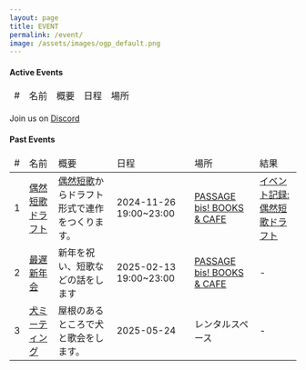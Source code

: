 ```yaml
---
layout: page
title: EVENT
permalink: /event/
image: /assets/images/ogp_default.png
---
```


#### Active Events

<table class="table table-striped table-bordered">
  <thead>
    <tr>
      <td>#</td>
      <td>名前</td>
      <td>概要</td>
      <td>日程</td>
      <td>場所</td>
    </tr>
  </thead>
  <tbody class="table-group-divider">
  </tbody>
</table>

Join us on <i class="fa-brands fa-discord"></i> [Discord](https://discord.gg/WyV2XHN6z2)

#### Past Events

<table class="table table-striped table-bordered">
  <thead>
    <tr>
      <td>#</td>
      <td>名前</td>
      <td>概要</td>
      <td>日程</td>
      <td>場所</td>
      <td>結果</td>
    </tr>
  </thead>
  <tbody class="table-group-divider">
    <tr>
      <td>1</td>
      <td><a href="/event/flatline-1">偶然短歌ドラフト</a></td>
      <td><a href="https://x.com/g57577">偶然短歌</a>からドラフト形式で連作をつくります。</td>
      <td>2024-11-26 19:00~23:00</td>
      <td><a href="https://maps.app.goo.gl/B7PyzZxTCvZpaeU48">PASSAGE bis! BOOKS &amp; CAFE</a></td>
      <td><a href="/guzen-tanka-draft">イベント記録: 偶然短歌ドラフト</a></td>
    </tr>
    <tr>
      <td>2</td>
      <td><a href="/event/flatline-2">最遅新年会</a></td>
      <td>新年を祝い、短歌などの話をします</td>
      <td>2025-02-13 19:00~23:00</td>
      <td><a href="https://maps.app.goo.gl/B7PyzZxTCvZpaeU48">PASSAGE bis! BOOKS &amp; CAFE</a></td>
      <td>-</td>
    </tr>
    <tr>
      <td>3</td>
      <td><a href="/event/flatline-3">犬ミーティング</a></td>
      <td>屋根のあるところで犬と歌会をします。</td>
      <td>2025-05-24</td>
      <td>レンタルスペース</td>
      <td>-</td>
    </tr>
  </tbody>
</table>

